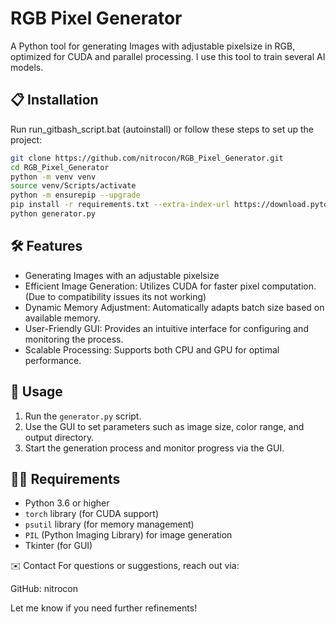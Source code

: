 # RGB Pixel Generator

A Python tool for generating Images with adjustable pixelsize in RGB, optimized for CUDA and parallel processing.
I use this tool to train several AI models.

## 📋 Installation

Run run_gitbash_script.bat (autoinstall) or
follow these steps to set up the project:

```bash
git clone https://github.com/nitrocon/RGB_Pixel_Generator.git
cd RGB_Pixel_Generator
python -m venv venv
source venv/Scripts/activate
python -m ensurepip --upgrade
pip install -r requirements.txt --extra-index-url https://download.pytorch.org/whl/cu113
python generator.py
```

## 🛠 Features

- Generating Images with an adjustable pixelsize
- Efficient Image Generation: Utilizes CUDA for faster pixel computation. (Due to compatibility issues its not working)
- Dynamic Memory Adjustment: Automatically adapts batch size based on available memory.
- User-Friendly GUI: Provides an intuitive interface for configuring and monitoring the process.
- Scalable Processing: Supports both CPU and GPU for optimal performance.

## 📄 Usage

1. Run the `generator.py` script.
2. Use the GUI to set parameters such as image size, color range, and output directory.
3. Start the generation process and monitor progress via the GUI.

## 🧑‍💻 Requirements

- Python 3.6 or higher
- `torch` library (for CUDA support)
- `psutil` library (for memory management)
- `PIL` (Python Imaging Library) for image generation
- Tkinter (for GUI)

✉️ Contact
For questions or suggestions, reach out via:

GitHub: nitrocon

Let me know if you need further refinements!
